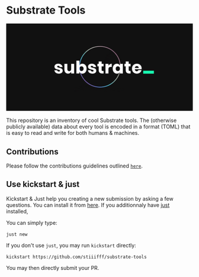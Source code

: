 # Substrate Tools

<p align="center">
  <img src="sub.gif">
</p>

This repository is an inventory of cool Substrate tools. The (otherwise publicly available) data about every tool is encoded in a format (TOML) that is easy to read and write for both humans & machines.

## Contributions

Please follow the contributions guidelines outlined [`here`](CONTRIBUTING.md).



## Use kickstart & just

Kickstart & Just help you creating a new submission by asking a few questions.
You can install it from [here](https://github.com/Keats/kickstart).
If you additionnaly have [just](https://github.com/casey/just) installed, 

You can simply type:

    just new

If you don't use `just`, you may run `kickstart` directly:

    kickstart https://github.com/stiiifff/substrate-tools

You may then directly submit your PR.
